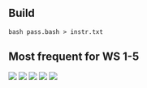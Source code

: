 ## Build
```
bash pass.bash > instr.txt
```

## Most frequent for WS 1-5
<image src="images/fig1.png">
<image src="images/fig2.png">
<image src="images/fig3.png">
<image src="images/fig4.png">
<image src="images/fig5.png">